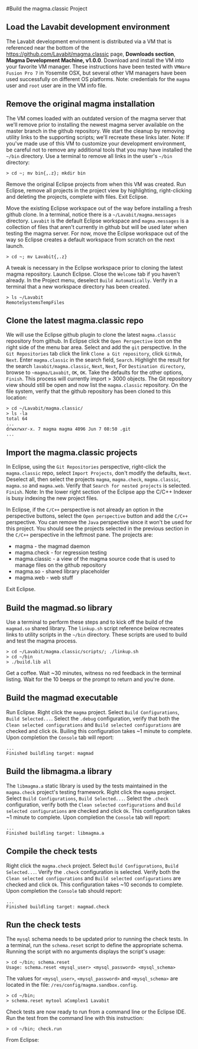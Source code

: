 #Build the magma.classic Project

## Load the Lavabit development environment


The Lavabit development environment is distributed via a VM that is referenced near the bottom of the <https://github.com/Lavabit/magma.classic> page, **Downloads section**, **Magma Development Machine, v1.0.0**. Download and install the VM into your favorite VM manager. These instructions have been tested with `VMWare Fusion Pro 7` in Yosemite OSX, but several other VM managers have been used successfully on different OS platforms. Note: credentials for the `magma` user and `root` user are in the VM info file.

## Remove the original magma installation

The VM comes loaded with an outdated version of the magma server that we'll remove prior to installing the newest magma server available on the master branch in the github repository. We start the cleanup by removing utility links to the supporting scripts; we'll recreate these links later. Note: If you've made use of this VM to customize your development environment, be careful not to remove any additional tools that you may have installed the `~/bin` directory. Use a terminal to remove all links in the user's `~/bin` directory:

	> cd ~; mv bin{,.z}; mkdir bin

Remove the original Eclipse projects from when this VM was created. Run Eclipse, remove all projects in the project view by highlighting, right-clicking and deleting the projects, complete with files. Exit Eclipse. 

Move the existing Eclipse workspace out of the way before installing a fresh github clone. In a terminal, notice there is a `~/Lavabit/magma.messages` directory. `Lavabit` is the default Eclipse workspace and `magma.messages` is a collection of files that aren't currently in github but will be used later when testing the magma server. For now, move the Eclipse workspace out of the way so Eclipse creates a default workspace from scratch on the next launch. 
 
	> cd ~; mv Lavabit{,.z}

A tweak is necessary in the Eclipse workspace prior to cloning the latest magma repository. Launch Eclipse. Close the `Welcome` tab if you haven't already. In the Project menu, deselect `Build Automatically`. Verify in a terminal that a new workspace directory has been created.

	> ls ~/Lavabit
	RemoteSystemsTempFiles

## Clone the latest magma.classic repo

We will use the Eclipse github plugin to clone the latest `magma.classic` repository from github. In Eclipse click the `Open Perspective` icon on the right side of the menu bar area. Select and add the `git` perspective. In the `Git Repositories` tab click the link `Clone a Git repository`, click `GitHub`, `Next`. Enter `magma.classic` in the search field, `Search`. Highlight the result for the search `lavabit/magma.classic`, `Next`, `Next`, For `Destination directory`, browse to `~magma/Lavabit`, `OK`, `OK`. Take the defaults for the other options, `Finish`. This process will currently import > 3000 objects. The Git repository view should still be open and now list the `magma.classic` repository. On the file system, verify that the github repository has been cloned to this location: 

	> cd ~/Lavabit/magma.classic/
	> ls -la
	total 64
	...
	drwxrwxr-x. 7 magma magma 4096 Jun 7 08:50 .git
	...

## Import the magma.classic projects

In Eclipse, using the `Git Repositories` perspective, right-click the `magma.classic` repo, select `Import Projects`, don't modify the defaults, `Next`. Deselect all, then select the projects `magma`, `magma.check`, `magma.classic`, `magma.so` and `magma.web`. Verify that `Search for nested projects` is selected. `Finish`. Note: In the lower right section of the Eclipse app the C/C++ Indexer is busy indexing the new project files.

In Eclipse, if the `C/C++` perspective is not already an option in the perspective buttons, select the `Open perspective` button and add the `C/C++` perspective. You can remove the `Java` perspective since it won't be used for this project. You should see the projects selected in the previous section in the `C/C++` perspective in the leftmost pane. The projects are:

- magma - the magmad daemon
- magma.check - for regression testing
- magma.classic - a view of the magma source code that is used to manage files on the github repository
- magma.so - shared library placeholder
- magma.web - web stuff

Exit Eclipse.

## Build the magmad.so library

Use a terminal to perform these steps and to kick off the build of the `magmad.so` shared library. The `linkup.sh` script reference below recreates links to utility scripts in the `~/bin` directory. These scripts are used to build and test the magma process. 

	> cd ~/Lavabit/magma.classic/scripts/; ./linkup.sh
	> cd ~/bin
	> ./build.lib all

Get a coffee. Wait ~30 minutes, witness no red feedback in the terminal listing. Wait for the 10 beeps or the prompt to return and you're done.

## Build the magmad executable

Run Eclipse. Right click the `magma` project. Select `Build Configurations`, `Build Selected...`. Select the `.debug` configuration, verify that both the `Clean selected configurations` and `Build selected configurations` are checked and click `Ok`. Builing this configuration takes ~1 minute to complete. Upon completion the `Console`	 tab will report:

	...
	Finished buildling target: magmad

## Build the libmagma.a library

The `libmagma.a` static library is used by the tests maintained in the `magma.check` project's testing framework.  Right click the `magma` project. Select `Build Configurations`, `Build Selected...`. Select the `.check` configuration, verify both the `Clean selected configurations` and `Build selected configurations` are checked and click `Ok`. This configuration takes ~1 minute to complete. Upon completion the `Console` tab will report:

	...
	Finished buildling target: libmagma.a

## Compile the check tests

Right click the `magma.check` project. Select `Build Configurations`, `Build Selected...`. Verify the `.check` configuration is selected. Verify both the `Clean selected configurations` and `Build selected configurations` are checked and click `Ok`. This configuration takes ~10 seconds to complete. Upon completion the `Console` tab should report:

	...
	Finished buildling target: magmad.check

## Run the check tests
	
The `mysql` schema needs to be updated prior to running the check tests. In a terminal, run the `schema.reset` script to define the appropriate schema. Running the script with no arguments displays the script's usage: 

	> cd ~/bin; schema.reset
	Usage: schema.reset <mysql_user> <mysql_password> <mysql_schema>

The values for `<mysql_user>`, `<mysql_password>` and `<mysql_schema>` are located in the file: `/res/config/magma.sandbox.config`.

	> cd ~/bin; 
	> schema.reset mytool aComplex1 Lavabit

Check tests are now ready to run from a command line or the Eclipse IDE. Run the test from the command line with this instruction:

	> cd ~/bin; check.run 

From Eclipse:



